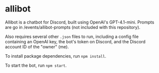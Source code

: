 # allibot
Allibot is a chatbot for Discord, built using OpenAI's GPT-4.1-mini. Prompts are go in /events/allibot-prompts (not included with this repository).

Also requires several other `.json` files to run, including a config file containing an OpenAI key, the bot's token on Discord, and the Discord account ID of the "owner" (me).

To install package dependencies, run `npm install`.

To start the bot, run `npm start`.